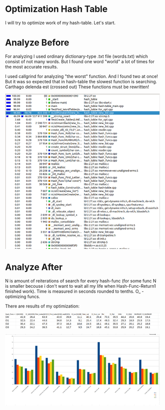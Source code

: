 # Optimization Hash Table

I will try to optimize work of my hash-table. Let's start.

# Analyze Before

For analyzing I used ordinary dictionary-type .txt file (words.txt) which consist of not many words. But I found one word "world" a lot of times for the most accurate results.

I used callgrind for analyzing "the worst" function. And I found two at once! But it was so expected that in hash-table the slowest function is searching. Carthago delenda est (crossed out) These functions must be rewritten!  

![](https://github.com/shugaley/2_semestr/blob/master/optimization_hash_table/valgrind.png)

# Analyze After

N is amount of reiterations of search for every hash-func (for some func N is smaller becouse i don't want to wait all my life when Hash-Func-Return1 finished work). Time is measured in seconds rounded to tenths. O_ - optimizing funcs.

There are results of my optimization: 

![](https://github.com/shugaley/2_semestr/blob/master/optimization_hash_table/tabl_end.png)

![](https://github.com/shugaley/2_semestr/blob/master/optimization_hash_table/diag.png)



























